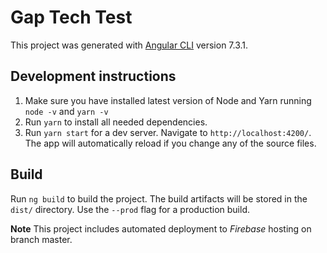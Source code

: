 # Gap Tech Test

This project was generated with [Angular CLI](https://github.com/angular/angular-cli) version 7.3.1. 

## Development instructions

1. Make sure you have installed latest version of Node and Yarn running ` node -v` and `yarn -v` 
2. Run `yarn` to install all needed dependencies.
3. Run `yarn start` for a dev server. Navigate to `http://localhost:4200/`. The app will automatically reload if you change any of the source files.

## Build

Run `ng build` to build the project. The build artifacts will be stored in the `dist/` directory. Use the `--prod` flag for a production build.

**Note** This project includes automated deployment to *Firebase* hosting on branch master.
